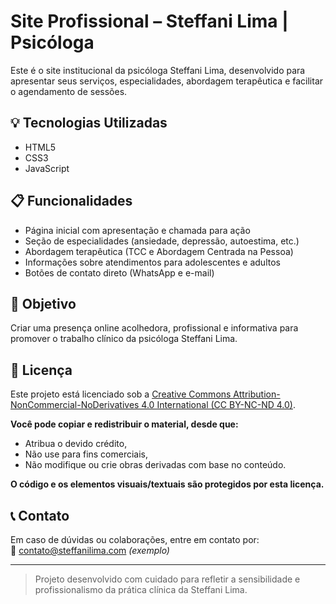 # Site Profissional – Steffani Lima | Psicóloga

Este é o site institucional da psicóloga Steffani Lima, desenvolvido para apresentar seus serviços, especialidades, abordagem terapêutica e facilitar o agendamento de sessões.

## 💡 Tecnologias Utilizadas
- HTML5  
- CSS3  
- JavaScript  

## 📋 Funcionalidades
- Página inicial com apresentação e chamada para ação  
- Seção de especialidades (ansiedade, depressão, autoestima, etc.)  
- Abordagem terapêutica (TCC e Abordagem Centrada na Pessoa)  
- Informações sobre atendimentos para adolescentes e adultos  
- Botões de contato direto (WhatsApp e e-mail)  

## 🧠 Objetivo
Criar uma presença online acolhedora, profissional e informativa para promover o trabalho clínico da psicóloga Steffani Lima.

## 🔐 Licença

Este projeto está licenciado sob a [Creative Commons Attribution-NonCommercial-NoDerivatives 4.0 International (CC BY-NC-ND 4.0)](https://creativecommons.org/licenses/by-nc-nd/4.0/).

**Você pode copiar e redistribuir o material, desde que:**
- Atribua o devido crédito,
- Não use para fins comerciais,
- Não modifique ou crie obras derivadas com base no conteúdo.

**O código e os elementos visuais/textuais são protegidos por esta licença.**

## 📞 Contato
Em caso de dúvidas ou colaborações, entre em contato por:  
📧 contato@steffanilima.com *(exemplo)*

---

> Projeto desenvolvido com cuidado para refletir a sensibilidade e profissionalismo da prática clínica da Steffani Lima.
